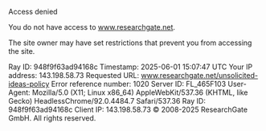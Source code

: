 Access denied

You do not have access to www.researchgate.net.

The site owner may have set restrictions that prevent you from accessing the site.

Ray ID: 948f9f63ad94168c
Timestamp: 2025-06-01 15:07:47 UTC
Your IP address: 143.198.58.73
Requested URL: www.researchgate.net/unsolicited-ideas-policy
Error reference number: 1020
Server ID: FL_465F103
User-Agent: Mozilla/5.0 (X11; Linux x86_64) AppleWebKit/537.36 (KHTML, like Gecko) HeadlessChrome/92.0.4484.7 Safari/537.36
Ray ID: 948f9f63ad94168c
Client IP: 143.198.58.73
© 2008-2025 ResearchGate GmbH. All rights reserved.